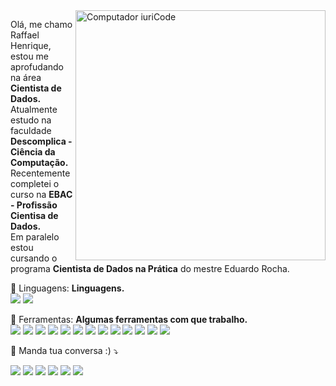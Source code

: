<img src="https://raw.githubusercontent.com/MicaelliMedeiros/micaellimedeiros/master/image/computer-illustration.png" min-width="400px" max-width="400px" width="400px" align="right" alt="Computador iuriCode">

<p align="left"> 
  Olá, me chamo Raffael Henrique, estou me aprofudando na área <strong>Cientista de Dados.</strong><br>
  Atualmente estudo na faculdade <strong>Descomplica - Ciência da Computação.</strong><br>
  Recentemente completei o curso na <strong>EBAC - Profissão Cientisa de Dados.</strong><br>
  Em paralelo estou cursando o programa <strong>Cientista de Dados na Prática</strong> do mestre Eduardo Rocha.<br>
</p>

<p align="left">
  🦄 Linguagens: <strong>Linguagens.</strong><br>
 <img src="https://img.shields.io/badge/Python-FFD43B?style=for-the-badge&logo=python&logoColor=blue" />
 <img src="https://img.shields.io/badge/R-276DC3?style=for-the-badge&logo=r&logoColor=white" />
</p>

<p align="left">
  💼 Ferramentas: <strong>Algumas ferramentas com que trabalho.</strong><br>
 <img src="https://img.shields.io/badge/Numpy-777BB4?style=for-the-badge&logo=numpy&logoColor=white" />
 <img src="https://img.shields.io/badge/Pandas-2C2D72?style=for-the-badge&logo=pandas&logoColor=white" />
 <img src="https://img.shields.io/badge/scikit_learn-F7931E?style=for-the-badge&logo=scikit-learn&logoColor=white" />
 <img src="https://img.shields.io/badge/Streamlit-FF4B4B?style=for-the-badge&logo=Streamlit&logoColor=white" />
 <img src="https://img.shields.io/badge/TensorFlow-FF6F00?style=for-the-badge&logo=TensorFlow&logoColor=white" />
 <img src="https://img.shields.io/badge/Microsoft_Office-D83B01?style=for-the-badge&logo=microsoft-office&logoColor=white" />
 <img src="https://img.shields.io/badge/Ubuntu-E95420?style=for-the-badge&logo=ubuntu&logoColor=white" />
 <img src="https://img.shields.io/badge/GitHub-100000?style=for-the-badge&logo=github&logoColor=white" />
 <img src="https://img.shields.io/badge/GIT-E44C30?style=for-the-badge&logo=git&logoColor=white" />
 <img src="https://img.shields.io/badge/MySQL-00000F?style=for-the-badge&logo=mysql&logoColor=white" />
 <img src="https://img.shields.io/badge/Heroku-430098?style=for-the-badge&logo=heroku&logoColor=white" />
 <img src="https://img.shields.io/badge/Amazon_AWS-232F3E?style=for-the-badge&logo=amazon-aws&logoColor=white" />
 <img src="https://img.shields.io/badge/SAP-0FAAFF?style=for-the-badge&logo=sap&logoColor=white" />
</p>

<p align="left">
  💌 Manda tua conversa :) ⤵️
</p>

<p align="left">
  <a href="mailto:raffael3535@gmail.com" alt="Gmail">
  <img src="https://img.shields.io/badge/Gmail-D14836?style=for-the-badge&logo=gmail&logoColor=white" /></a>

  <a href="https://www.linkedin.com/in/raffael-henrique-59922520a/" alt="Linkedin">
  <img src="https://img.shields.io/badge/LinkedIn-0077B5?style=for-the-badge&logo=linkedin&logoColor=white" /></a>

  <a href="https://wa.me/5581992321504" alt="WhatsApp">
  <img src="https://img.shields.io/badge/WhatsApp-25D366?style=for-the-badge&logo=whatsapp&logoColor=white" /></a>

  <a href="https://www.facebook.com/RHFarias" alt="Facebook">
  <img src="https://img.shields.io/badge/Facebook-1877F2?style=for-the-badge&logo=facebook&logoColor=white" /></a>

  <a href="https://www.instagram.com/rhfariasn/" alt="Instagram">
  <img src="https://img.shields.io/badge/Instagram-E4405F?style=for-the-badge&logo=instagram&logoColor=white" /></a>
  
  <a href="https://medium.com/@raffaelhfarias" alt="Medium">
  <img src="https://img.shields.io/badge/Medium-12100E?style=for-the-badge&logo=medium&logoColor=white" /></a>  
  
</p>  
